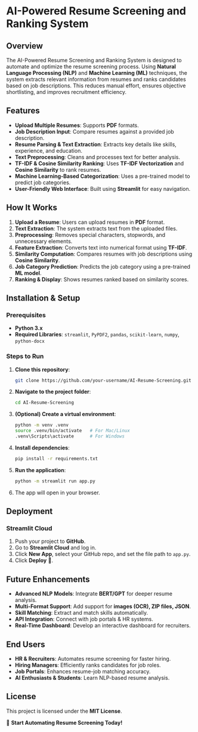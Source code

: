 # AI-Powered Resume Screening and Ranking System

## Overview
The AI-Powered Resume Screening and Ranking System is designed to automate and optimize the resume screening process. Using **Natural Language Processing (NLP)** and **Machine Learning (ML)** techniques, the system extracts relevant information from resumes and ranks candidates based on job descriptions. This reduces manual effort, ensures objective shortlisting, and improves recruitment efficiency.

## Features
- **Upload Multiple Resumes**: Supports **PDF** formats.
- **Job Description Input**: Compare resumes against a provided job description.
- **Resume Parsing & Text Extraction**: Extracts key details like skills, experience, and education.
- **Text Preprocessing**: Cleans and processes text for better analysis.
- **TF-IDF & Cosine Similarity Ranking**: Uses **TF-IDF Vectorization** and **Cosine Similarity** to rank resumes.
- **Machine Learning-Based Categorization**: Uses a pre-trained model to predict job categories.
- **User-Friendly Web Interface**: Built using **Streamlit** for easy navigation.

## How It Works
1. **Upload a Resume**: Users can upload resumes in **PDF** format.
2. **Text Extraction**: The system extracts text from the uploaded files.
3. **Preprocessing**: Removes special characters, stopwords, and unnecessary elements.
4. **Feature Extraction**: Converts text into numerical format using **TF-IDF**.
5. **Similarity Computation**: Compares resumes with job descriptions using **Cosine Similarity**.
6. **Job Category Prediction**: Predicts the job category using a pre-trained **ML model**.
7. **Ranking & Display**: Shows resumes ranked based on similarity scores.

## Installation & Setup
### Prerequisites
- **Python 3.x**
- **Required Libraries**: `streamlit`, `PyPDF2`, `pandas`, `scikit-learn`, `numpy`, `python-docx`

### Steps to Run
1. **Clone this repository**:
   ```bash
   git clone https://github.com/your-username/AI-Resume-Screening.git
   ```
2. **Navigate to the project folder**:
   ```bash
   cd AI-Resume-Screening
   ```
3. **(Optional) Create a virtual environment**:
   ```bash
   python -m venv .venv
   source .venv/bin/activate   # For Mac/Linux
   .venv\Scripts\activate      # For Windows
   ```
4. **Install dependencies**:
   ```bash
   pip install -r requirements.txt
   ```
5. **Run the application**:
   ```bash
   python -m streamlit run app.py
   ```
6. The app will open in your browser.

## Deployment
### Streamlit Cloud
1. Push your project to **GitHub**.
2. Go to **Streamlit Cloud** and log in.
3. Click **New App**, select your GitHub repo, and set the file path to `app.py`.
4. Click **Deploy** 🚀.

## Future Enhancements
- **Advanced NLP Models**: Integrate **BERT/GPT** for deeper resume analysis.
- **Multi-Format Support**: Add support for **images (OCR), ZIP files, JSON**.
- **Skill Matching**: Extract and match skills automatically.
- **API Integration**: Connect with job portals & HR systems.
- **Real-Time Dashboard**: Develop an interactive dashboard for recruiters.

## End Users
- **HR & Recruiters**: Automates resume screening for faster hiring.
- **Hiring Managers**: Efficiently ranks candidates for job roles.
- **Job Portals**: Enhances resume-job matching accuracy.
- **AI Enthusiasts & Students**: Learn NLP-based resume analysis.

## License
This project is licensed under the **MIT License**.

🚀 **Start Automating Resume Screening Today!**


